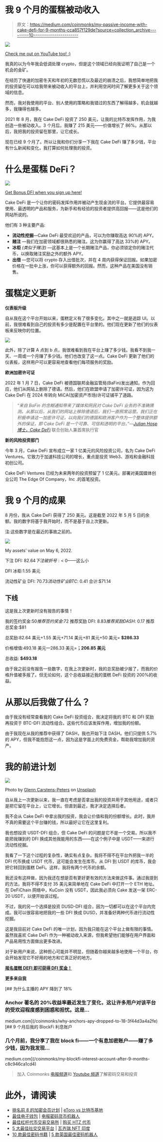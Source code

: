 # 我 9 个月的蛋糕被动收入

> 原文：<https://medium.com/coinmonks/my-passive-income-with-cake-defi-for-9-months-cca857f129de?source=collection_archive---------10----------------------->

![](img/154ce037bac9a2d9d64c16442ef26aa0.png)

[Check me out on YouTube too! :)](https://go.thehustlefiles.com/YouTube-sub)

我真的以为今年我会低调处理 crypto，但是这个领域已经向我证明了自己是一个机会的金矿。

在经历了快速的加密冬天和年初的无数恐慌以及最近的崩溃之后，我想简单地把我的投资留在可以给我带来被动收入的平台上，并利用空闲时间了解更多关于这个领域的信息。

然而，我对我使用的平台、别人使用的策略和我错过的东西了解得越多，机会就越多，我赚得也越多。

2021 年 8 月，我在 Cake DeFi 投资了 250 美元，让我的比特币发挥作用，为我创造一些被动收入。3 个月后，我赚了 215 美元——价值增长了 86%。从那以后，我把我的投资留在那里，让它成长。

现在已经 9 个月了。所以让我和你们分享一下我在 Cake DeFi 赚了多少钱，平台有什么新闻和变化，我打算如何处理我的投资。

# 什么是蛋糕 DeFi？

![](img/f7793fee3714baec5f44a38cd48d152b.png)

[Get Bonus DFI when you sign up here!](https://go.thehustlefiles.com/CakeDeFi)

Cake DeFi 是一个让你的密码发挥作用并被动产生现金流的平台。它提供最容易使用、最透明的产品和服务，为新手和有经验的投资者提供高回报——这是他们的网站所说的。

他们有 3 种主要产品:

*   **流动性挖掘**—Cake DeFi 最受欢迎的产品，可以为你赚取高达 90%的 APY。
*   **赌注** —我们在加密领域都很熟悉的赌注。这为你赢得了高达 33%的 APY。
*   **冰柜** *(类似于赌注)* —这基本上是一个长期赌注产品，你必须锁定你的赌注代币，以换取赌注奖励之外的额外 APY。
*   **出借** —您可以将 crypto 存入出借批次，并在 4 周内获得保证回报。如果加密价格在一批中上涨，你可以获得额外的回报。然而，这种产品在美国没有销售。

# 蛋糕定义更新

**仪表板升级**

自从我在这个平台开始以来，蛋糕定义有了很多变化。其中之一就是追踪 UI。以前，我很难看到自己的投资有多少是配置在平台里的。他们现在更新了他们的仪表板来反映你的位置。

![](img/e532b3614a3542d59df59a41dbbacdb8.png)

此外，除了计算 A 点到 b 点，我很难看到我在平台上赚了多少钱。我看不到我一天、一周或一个月赚了多少钱。他们也改变了这一点。Cake DeFi 更新了他们的仪表板，这样用户可以更容易地查看他们每项服务的奖励。

**欧洲加密许可证**

2022 年 1 月 7 日，Cake DeFi 被德国联邦金融监管局(BaFin)发出通知。作为回应，他们从网站上删除了德语。然后，他们在欧盟申请了加密许可证，因为这为 Cake DeFi 在 2024 年转向 MiCA(加密资产市场)许可证铺平了道路。

> *“来自 BaFin 的含糊通知带来了媒体和网民对 Cake DeFi 业务的不准确猜测。从那以后，从我们的网站上移除德语后，我们一直照常运营。我们正在积极申请这一加密许可证，以向我们的德国和欧洲客户作为一个整体提供额外的保证，即 Cake DeFi 是一个可靠、可信和透明的平台。”—*[*Julian Hosp 博士，Cake DeFi*](https://blog.cakedefi.com/cake-defi-applies-for-a-european-crypto-license/) 联合创始人兼首席执行官

**新的风险投资部门**

今年 3 月，Cake DeFi 宣布成立一家 1 亿美元的风险投资公司，名为 Cake DeFi Ventures。它致力于加速科技公司的增长，重点是投资 Web3、游戏和金融科技初创公司。

Cake DeFi Ventures 已经为未来两年的投资预留了 1 亿美元。部署对美国媒体创业公司 The Edge Of Company，Inc .的首笔投资。

# 我 9 个月的成果

8 月份，我从 Cake DeFi 获得了 250 美元。这是截至 2022 年 5 月 5 日的余额。我的数字将基于我开始时，而不是基于自上次更新。

注:这些数字是在最近的事故之前的。

![](img/a1d76bea1f8a6c33c346f1f3f01cd5fb.png)

My assets’ value on May 6, 2022.

下注 DFI: $82.64
下注破折号:<$ 0——这么小

DFI 冰柜:1.55 美元

流动性矿业 DFI: $70.73
流动性矿业 BTC:$ 0.41
合计:$71.14

## **下线**

这是我上次更新时没有报告的事情！

我的签约奖金:$50
推荐签约奖金:$72
推荐奖励 DFI: $8.83
推荐奖励 DASH:$ 0.17
推荐总奖金:$81

总奖励:82.64 美元+1.55 美元+71.14 美元+81 美元+50 美元= **$286.33**

价格增值:493.18 美元—286.33 美元=**；206.85 美元**

总收益: **$493.18**

由于我之前没有报告一些数字，在我上次更新时，我的总奖励被少报了，而我的价格升值被多报了。但无论如何，这个总收益接近我的蛋糕 DeFi 投资的 200%的收益。

# 从那以后我做了什么？

由于我没有经常查看我的 Cake DeFi 投资组合，我决定将我的 BTC 和 DFI 奖励再投资于 BTC-DFI 流动性组合。这些代币应该发挥作用，增加我的份额。

由于我现在从我的推荐中获得了 DASH，我也开始下注 DASH。他们只提供 5.7%的 APY，但我不能抱怨这一点，因为这是字面上的免费资金，帮助我增加我的资产。

# 我的前进计划

![](img/00191b36de10b041c97a80c1ec2b1a71.png)

Photo by [Glenn Carstens-Peters](https://unsplash.com/@glenncarstenspeters?utm_source=medium&utm_medium=referral) on [Unsplash](https://unsplash.com?utm_source=medium&utm_medium=referral)

自从我上一次更新以来，我一直在考虑是否拿出我的投资并用于其他用途，或者只是把它留在平台上，让它增长。但直到最近，我才决定选择后者。

我不会从 Cake DeFi 中拿出我的投资，我会让价值和我的份额增长。此时，我并不真的需要这个平台赚的钱，所以最好让它在这里复利。

我也想投资 USDT-DFI 组合，但 Cake DeFi 的问题是它不是一个交易。所以我不能把我赚到的 DFI 换成其他我能用的东西——在这个例子中是 USDT——来进行流动性挖掘。

我看了一下这个过程的复杂性，确实有点复杂。我将不得不在平台外把我一半的 DFI 代币换成 USDT 代币，这可能会发生在库币。从 DFI 到 USDT 的库币，我会把它转回到蛋糕 DeFi。这样，我将有两个代币的余额。

我还没有这样做，因为我还在想是否有更好更有效的方法来做这件事。通过我提到的方法，我将不得不支付 35 美元来简单地在 Cake DeFi 中打开一个 ETH 地址。在 DeFiChain 网络中，KuCoin 没有 USDT，因此我必须向 Cake 发送一架 ERC-20 USDT，以便开始该过程。

不过，我的另一个选择是投资 DUSD-DFI 组合，因为一切都可以在这个平台内完成。我可以很容易地把我的一些 DFI 换成 DUSD，并准备好两种代币进行流动性挖掘。

这是我目前对 Cake DeFi 的唯一计划，因为我只能在这个平台上做有限的事情。虽然我喜欢 Cake DeFi 作为一种被动收入来源，但我希望他们能够在用户界面和产品易用性方面做出更多改进。

对于新用户来说，这种担心可能并不明显，但随着你越来越多地使用一个平台，你会开始发现它不好用的地方和它真正好的地方。

[**报名蛋糕 DEFI 即可获得 DFI 奖金！**](https://go.thehustlefiles.com/CakeDeFi)

**更多来自我**

[](/coinmonks/why-anchors-apy-dropped-to-18-3f44d3a4a2fe) [## 为什么主播的 APY 降到了 18%

### Anchor 著名的 20%收益率最近发生了变化，这让许多用户对该平台的受欢迎程度感到困惑和担忧。这是…

medium.com](/coinmonks/why-anchors-apy-dropped-to-18-3f44d3a4a2fe) [](/coinmonks/my-blockfi-interest-account-after-9-months-c8c946ca1cd4) [## 9 个月后我的 BlockFi 利息账户

### 几个月前，我分享了我在 block fi——一个有息加密账户——赚了多少钱，因为我发现…

medium.com](/coinmonks/my-blockfi-interest-account-after-9-months-c8c946ca1cd4) 

> 加入 Coinmonks [电报频道](https://t.me/coincodecap)和 [Youtube 频道](https://www.youtube.com/c/coinmonks/videos)了解密码交易和投资

# 此外，请阅读

*   [排名前 8 的加密会员计划](https://coincodecap.com/crypto-affiliate-programs) | [eToro vs 比特币基地](https://coincodecap.com/etoro-vs-coinbase)
*   [最佳电子钱包](https://coincodecap.com/best-ethereum-wallets) | [电报密码货币机器人](https://coincodecap.com/telegram-crypto-bots)
*   [最佳杠杆代币交易交易所](https://coincodecap.com/leveraged-token-exchanges) | [购买 HTZ 代币](https://coincodecap.com/how-to-buy-htz-token)
*   [5 大最佳社交交易平台](https://coincodecap.com/best-social-trading-platforms) | [瓦齐瑞 NFT 印度](https://coincodecap.com/wazirx-nft-india)
*   [10 款最佳密码书籍](https://coincodecap.com/best-crypto-books) | [5 款英国最佳密码机器人](https://coincodecap.com/uk-trading-bots)